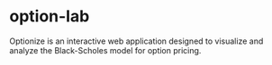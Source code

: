 # option-lab
Optionize is an interactive web application designed to visualize and analyze the Black-Scholes model for option pricing. 
